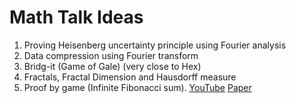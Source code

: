 # Math Talk Ideas

1. Proving Heisenberg uncertainty principle using Fourier analysis 
2. Data compression using Fourier transform
3. Bridg-it (Game of Gale) (very close to Hex)
4. Fractals, Fractal Dimension and Hausdorff measure
5. Proof by game (Infinite Fibonacci sum). [YouTube](https://youtu.be/Hv3r3iZJ-_A?si=pq1mCJLeEsXMBNlR) [Paper](https://www.jstor.org/stable/2690848)
